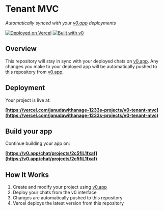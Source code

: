 # Tenant MVC

*Automatically synced with your [v0.app](https://v0.app) deployments*

[![Deployed on Vercel](https://img.shields.io/badge/Deployed%20on-Vercel-black?style=for-the-badge&logo=vercel)](https://vercel.com/janudawithanage-1233s-projects/v0-tenant-mvc)
[![Built with v0](https://img.shields.io/badge/Built%20with-v0.app-black?style=for-the-badge)](https://v0.app/chat/projects/2c5fiL1fxaf)

## Overview

This repository will stay in sync with your deployed chats on [v0.app](https://v0.app).
Any changes you make to your deployed app will be automatically pushed to this repository from [v0.app](https://v0.app).

## Deployment

Your project is live at:

**[https://vercel.com/janudawithanage-1233s-projects/v0-tenant-mvc](https://vercel.com/janudawithanage-1233s-projects/v0-tenant-mvc)**

## Build your app

Continue building your app on:

**[https://v0.app/chat/projects/2c5fiL1fxaf](https://v0.app/chat/projects/2c5fiL1fxaf)**

## How It Works

1. Create and modify your project using [v0.app](https://v0.app)
2. Deploy your chats from the v0 interface
3. Changes are automatically pushed to this repository
4. Vercel deploys the latest version from this repository